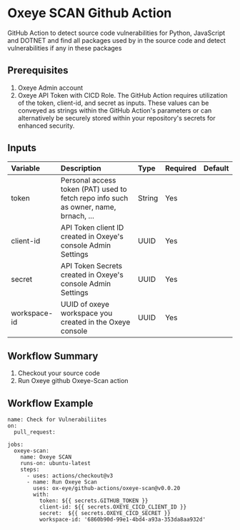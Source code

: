 # Oxeye SCAN Github Action

GitHub Action to detect source code vulnerabilities for Python, JavaScript and DOTNET
and find all packages used by in the source code and detect vulnerabilities if any in these packages

## Prerequisites

1. Oxeye Admin account
2. Oxeye API Token with CICD Role.
   The GitHub Action requires utilization of the token, client-id, and secret as inputs.
   These values can be conveyed as strings within the GitHub Action's parameters or can alternatively be securely stored within your repository's secrets for enhanced security.  

## Inputs

| Variable         | Description                                                  | Type   | Required | Default |
| :--------------- | :----------------------------------------------------------- | :----- | :------- | :------ |
| token            | Personal access token (PAT) used to fetch repo info such as owner, name, brnach, ...  | String | Yes      |         |
| client-id        | API Token client ID created in Oxeye's console Admin Settings| UUID   | Yes      |         |
| secret           | API Token Secrets created in Oxeye's console Admin Settings| UUID   | Yes      |         |
| workspace-id     | UUID of oxeye workspace you created in the Oxeye console     | UUID   | Yes      |         |

## Workflow Summary

1. Checkout your source code
2. Run Oxeye github Oxeye-Scan action

## Workflow Example

```
name: Check for Vulnerabiliites
on:
  pull_request:

jobs:
  oxeye-scan:
    name: Oxeye SCAN
    runs-on: ubuntu-latest
    steps:
      - uses: actions/checkout@v3
      - name: Run Oxeye Scan
        uses: ox-eye/github-actions/oxeye-scan@v0.0.20
        with:
          token: ${{ secrets.GITHUB_TOKEN }}
          client-id: ${{ secrets.OXEYE_CICD_CLIENT_ID }}
          secret:  ${{ secrets.OXEYE_CICD_SECRET }}
          workspace-id: '6860b90d-99e1-4bd4-a93a-353da8aa932d'
```
